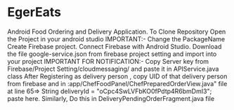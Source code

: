 # EgerEats
Android Food Ordering and Delivery Application.
To Clone Repository
Open the Project in your android studio
IMPORTANT:- Change the PackageName
Create Firebase project.
Connect Firebase with Android Studio.
Download the file google-service.json from firebase project setting and import into your project
IMPORTANT FOR NOTIFICATION:- Copy Server key from Firebase/Project Setting/cloudmessaging/ and paste it in APIService.java class
After Registering as delivery person , copy UID of that delivery person from firebase and in :app/ChefFoodPanel/ChefPreparedOrderView.java" file at line 65=> String deliveryId = "oCpc4SwLVFbKO0fPdtp4R6bmDmI3"; paste here. Similarly, Do this in DeliveryPendingOrderFragment.java file
